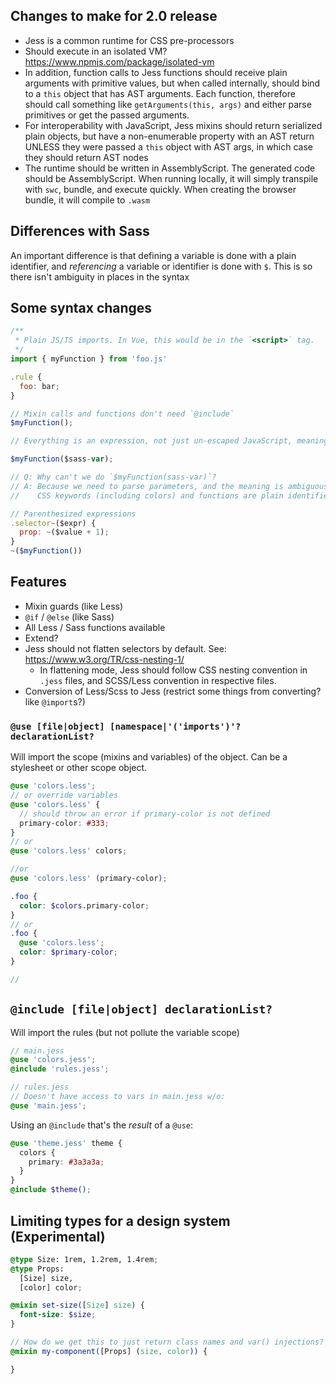 ## Changes to make for 2.0 release

- Jess is a common runtime for CSS pre-processors
- Should execute in an isolated VM? https://www.npmjs.com/package/isolated-vm
- In addition, function calls to Jess functions should receive plain arguments with primitive values, but when called internally, should bind to a `this` object that has AST arguments. Each function, therefore should call something like `getArguments(this, args)` and either parse primitives or get the passed arguments.
- For interoperability with JavaScript, Jess mixins should return serialized plain objects, but have a non-enumerable property with an AST return UNLESS they were passed a `this` object with AST args, in which case they should return AST nodes
- The runtime should be written in AssemblyScript. The generated code should be AssemblyScript. When running locally, it will simply transpile with `swc`, bundle, and execute quickly. When creating the browser bundle, it will compile to `.wasm`


## Differences with Sass
An important difference is that defining a variable is done with a plain identifier, and _referencing_ a variable or identifier is done with `$`. This is so there isn't ambiguity in places in the syntax

## Some syntax changes
```js
/**
 * Plain JS/TS imports. In Vue, this would be in the `<script>` tag.
 */
import { myFunction } from 'foo.js'

.rule {
  foo: bar;
}

// Mixin calls and functions don't need `@include`
$myFunction();

// Everything is an expression, not just un-escaped JavaScript, meaning you can do:

$myFunction($sass-var);

// Q: Why can't we do `$myFunction(sass-var)`?
// A: Because we need to parse parameters, and the meaning is ambiguous.
//    CSS keywords (including colors) and functions are plain identifiers.

// Parenthesized expressions
.selector~($expr) {
  prop: ~($value + 1);
}
~($myFunction())
```

## Features
- Mixin guards (like Less)
- `@if` / `@else` (like Sass)
- All Less / Sass functions available
- Extend?
- Jess should not flatten selectors by default. See: https://www.w3.org/TR/css-nesting-1/
  - In flattening mode, Jess should follow CSS nesting convention in `.jess` files, and SCSS/Less convention in respective files.
- Conversion of Less/Scss to Jess (restrict some things from converting? like `@import`s?)

### `@use [file|object] [namespace|'('imports')'? declarationList?`

Will import the scope (mixins and variables) of the object. Can be a stylesheet or other scope object.

```scss
@use 'colors.less';
// or override variables
@use 'colors.less' {
  // should throw an error if primary-color is not defined
  primary-color: #333;
}
// or
@use 'colors.less' colors;

//or
@use 'colors.less' (primary-color);

.foo {
  color: $colors.primary-color;
}
// or
.foo {
  @use 'colors.less';
  color: $primary-color;
}

//
```

## `@include [file|object] declarationList?`

Will import the rules (but not pollute the variable scope)
```scss
// main.jess
@use 'colors.jess';
@include 'rules.jess';

// rules.jess
// Doesn't have access to vars in main.jess w/o:
@use 'main.jess';
```
Using an `@include` that's the _result_ of a `@use`:
```scss
@use 'theme.jess' theme {
  colors {
    primary: #3a3a3a;
  }
}
@include $theme();
```

## Limiting types for a design system (Experimental)
```scss
@type Size: 1rem, 1.2rem, 1.4rem;
@type Props:
  [Size] size,
  [color] color;

@mixin set-size([Size] size) {
  font-size: $size;
}

// How do we get this to just return class names and var() injections?
@mixin my-component([Props] (size, color)) {

}
```
